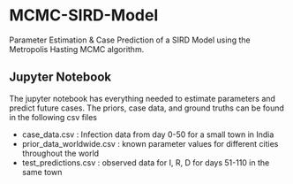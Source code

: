 # MCMC-SIRD-Model
Parameter Estimation &amp; Case Prediction of a SIRD Model using the Metropolis Hasting MCMC algorithm. 

## Jupyter Notebook
The jupyter notebook has everything needed to estimate parameters and predict future cases. The priors, case data, and ground truths can be found in the following csv files 
- case_data.csv : Infection data from day 0-50 for a small town in India
- prior_data_worldwide.csv : known parameter values for different cities throughout the world
- test_predictions.csv : observed data for I, R, D for days 51-110 in the same town

